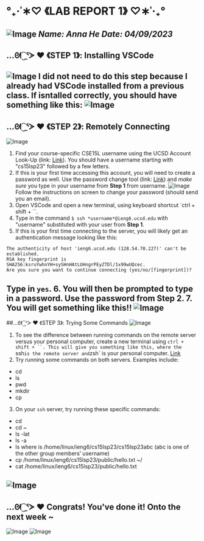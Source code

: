# °₊·ˈ∗♡ 《LAB REPORT 1》 ♡∗ˈ‧₊°
![Image](https://media.discordapp.net/attachments/783745953680326656/1094720584543379587/IMG_4812.png?width=2520&height=132)
*Name: Anna He*
*Date: 04/09/2023*
---
## …ᘛ⁐̤ᕐᐷ ♥️  《STEP 1》: Installing VSCode
![Image](https://media.discordapp.net/attachments/783745953680326656/1094720584543379587/IMG_4812.png?width=2520&height=132)
I did not need to do this step because I already had VSCode installed from a previous class. If isntalled correctly, you should have something like this: 
![Image](https://media.discordapp.net/attachments/783745953680326656/1094714888347201679/Screen_Shot_2023-04-09_at_1.05.36_PM.png?width=1150&height=1230)
---
## …ᘛ⁐̤ᕐᐷ ♥️  《STEP 2》: Remotely Connecting
![Image](https://media.discordapp.net/attachments/783745953680326656/1094720584543379587/IMG_4812.png?width=2520&height=132)
1. Find your course-specific CSE15L username using the UCSD Account Look-Up (link: [Link](https://sdacs.ucsd.edu/~icc/index.php)). You should have a username starting with "cs15lsp23" followed by a few letters.
2. If this is your first time accessing this account, you will need to create a password as well. Use the password change tool (link: [Link](https://password.ucsd.edu/)) and *make sure* you type in your username from **Step 1** from username. 
![Image](https://media.discordapp.net/attachments/783745953680326656/1094742541611569192/Screen_Shot_2023-04-09_at_2.55.54_PM.png?width=2134&height=1228)
Follow the instructions on screen to change your password (should send you an email). 
3. Open VSCode and open a new terminal, using keyboard shortcut `ctrl + shift + ``. 
4. Type in the command `$ ssh *username*@ieng6.ucsd.edu` with "username" substituted with your user from **Step 1**. 
5. If this is your first time connecting to the server, you will likely get an authentication message looking like this:
```
The authenticity of host 'ieng6.ucsd.edu (128.54.70.227)' can't be established.
RSA key fingerprint is SHA256:ksruYwhnYH+sySHnHAtLUHngrPEyZTDl/1x99wUQcec.
Are you sure you want to continue connecting (yes/no/[fingerprint])? 
```
Type in `yes`.
6. You will then be prompted to type in a password. Use the password from **Step 2**. 
7. You will get something like this!! 
![Image](https://media.discordapp.net/attachments/783745953680326656/1094744037405229076/Screen_Shot_2023-04-09_at_3.01.49_PM.png?width=2500&height=888)
---
##…ᘛ⁐̤ᕐᐷ ♥️  《STEP 3》: Trying Some Commands
![Image](https://media.discordapp.net/attachments/783745953680326656/1094720584543379587/IMG_4812.png?width=2520&height=132)
1. To see the difference between running commands on the remote server versus your personal computer, create a new terminal using `ctrl + shift + ``. This will give you something like this, where the `ssh` is the remote server and `zsh` is your personal computer.
[Link](https://media.discordapp.net/attachments/783745953680326656/1094744747375067136/Screen_Shot_2023-04-09_at_3.04.38_PM.png?width=2520&height=554)
2. Try running some commands on both servers. Examples include: 
* cd
* ls
* pwd
* mkdir
* cp
3. On your `ssh` server, try running these specific commands: 
* cd
* cd ~
* ls -lat
* ls -a
* ls <directory> where <directory> is /home/linux/ieng6/cs15lsp23/cs15lsp23abc (abc is one of the other group members’ username)
* cp /home/linux/ieng6/cs15lsp23/public/hello.txt ~/
* cat /home/linux/ieng6/cs15lsp23/public/hello.txt

![Image](https://media.discordapp.net/attachments/783745953680326656/1094720584543379587/IMG_4812.png?width=2520&height=132)
---
## …ᘛ⁐̤ᕐᐷ ♥️ Congrats! You've done it! Onto the next week ~
![Image](https://media.discordapp.net/attachments/783745953680326656/1094720584543379587/IMG_4812.png?width=2520&height=132)
![Image](https://i.pinimg.com/originals/62/8a/0a/628a0a38a8f0b9b9efa19492f63ea541.png)
